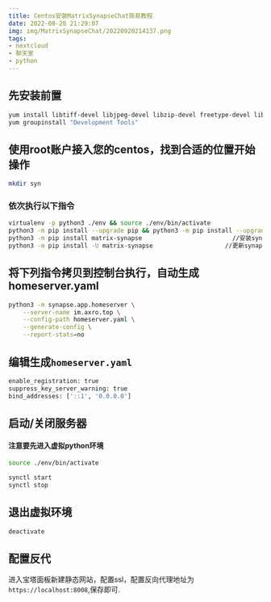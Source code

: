 ```yaml
---
title: Centos安装MatrixSynapseChat简易教程
date: 2022-08-28 21:29:07
img: img/MatrixSynapseChat/20220920214137.png
tags:
- nextcloud
- 聊天室
- python
---
```

## 先安装前置
```bash
yum install libtiff-devel libjpeg-devel libzip-devel freetype-devel libwebp-devel libxml2-devel libxslt-devel libpq-devel python3-virtualenv libffi-devel openssl-devel python3-devel
yum groupinstall "Development Tools"
```

## 使用root账户接入您的centos，找到合适的位置开始操作
```bash
mkdir syn
```
### 依次执行以下指令
```bash
virtualenv -p python3 ./env && source ./env/bin/activate
python3 -m pip install --upgrade pip && python3 -m pip install --upgrade setuptools && python3 -m pip install psycopg2-binary
python3 -m pip install matrix-synapse                         //安装synapse
python3 -m pip install -U matrix-synapse                    //更新synapse
```
## 将下列指令拷贝到控制台执行，自动生成homeserver.yaml
```bash
python3 -m synapse.app.homeserver \
    --server-name im.axro.top \
    --config-path homeserver.yaml \
    --generate-config \
    --report-stats=no
```

## 编辑生成`homeserver.yaml`
```bash
enable_registration: true
suppress_key_server_warning: true
bind_addresses: ['::1', '0.0.0.0']
```
## 启动/关闭服务器
#### 注意要先进入虚拟python环境
```bash
source ./env/bin/activate

synctl start
synctl stop
```
## 退出虚拟环境
```bash
deactivate
```

## 配置反代

进入宝塔面板新建静态网站，配置ssl，配置反向代理地址为`https://localhost:8008`,保存即可.
